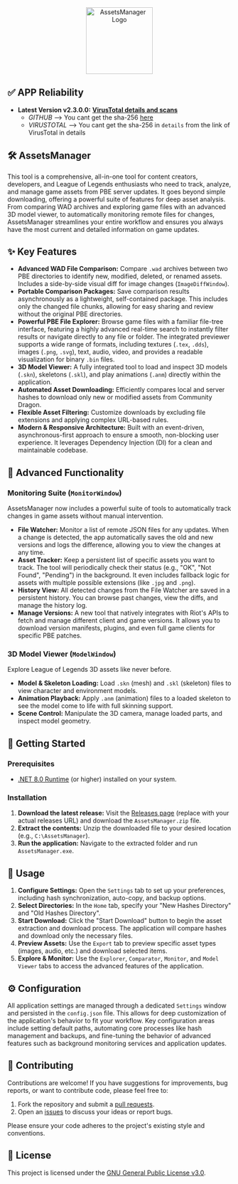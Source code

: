 <div align="center">
  <img src="https://github.com/Neinndall/AssetsManager/blob/main/AssetsManager/Resources/img/full_logo.ico" alt="AssetsManager Logo" width="150">
</div>

## ✅ APP Reliability

*   **Latest Version v2.3.0.0:** **[VirusTotal details and scans](https://www.virustotal.com/gui/file/26c66289016a37ae3500d06e71aee48531927c4f9c02e42c7b13c78ccdeec27d/details)** 
     *   *GITHUB* --> You cant get the sha-256 [here](https://github.com/Neinndall/AssetsManager/releases)
     *   *VIRUSTOTAL* --> You cant get the sha-256 in `details` from the link of VirusTotal in details

## 🛠️ AssetsManager

This tool is a comprehensive, all-in-one tool for content creators, developers, and League of Legends enthusiasts who need to track, analyze, and manage game assets from PBE server updates. It goes beyond simple downloading, offering a powerful suite of features for deep asset analysis. From comparing WAD archives and exploring game files with an advanced 3D model viewer, to automatically monitoring remote files for changes, AssetsManager streamlines your entire workflow and ensures you always have the most current and detailed information on game updates.

## ✨ Key Features

*   **Advanced WAD File Comparison:** Compare `.wad` archives between two PBE directories to identify new, modified, deleted, or renamed assets. Includes a side-by-side visual diff for image changes (`ImageDiffWindow`).
*   **Portable Comparison Packages:** Save comparison results asynchronously as a lightweight, self-contained package. This includes only the changed file chunks, allowing for easy sharing and review without the original PBE directories.
*   **Powerful PBE File Explorer:** Browse game files with a familiar file-tree interface, featuring a highly advanced real-time search to instantly filter results or navigate directly to any file or folder. The integrated previewer supports a wide range of formats, including textures (`.tex`, `.dds`), images (`.png`, `.svg`), text, audio, video, and provides a readable visualization for binary `.bin` files.
*   **3D Model Viewer:** A fully integrated tool to load and inspect 3D models (`.skn`), skeletons (`.skl`), and play animations (`.anm`) directly within the application.
*   **Automated Asset Downloading:** Efficiently compares local and server hashes to download only new or modified assets from Community Dragon.
*   **Flexible Asset Filtering:** Customize downloads by excluding file extensions and applying complex URL-based rules.
*   **Modern & Responsive Architecture:** Built with an event-driven, asynchronous-first approach to ensure a smooth, non-blocking user experience. It leverages Dependency Injection (DI) for a clean and maintainable codebase.

## 🦾 Advanced Functionality

### Monitoring Suite (`MonitorWindow`)

AssetsManager now includes a powerful suite of tools to automatically track changes in game assets without manual intervention.

*   **File Watcher:** Monitor a list of remote JSON files for any updates. When a change is detected, the app automatically saves the old and new versions and logs the difference, allowing you to view the changes at any time.
*   **Asset Tracker:** Keep a persistent list of specific assets you want to track. The tool will periodically check their status (e.g., "OK", "Not Found", "Pending") in the background. It even includes fallback logic for assets with multiple possible extensions (like `.jpg` and `.png`).
*   **History View:** All detected changes from the File Watcher are saved in a persistent history. You can browse past changes, view the diffs, and manage the history log.
*   **Manage Versions:** A new tool that natively integrates with Riot's APIs to fetch and manage different client and game versions. It allows you to download version manifests, plugins, and even full game clients for specific PBE patches.

### 3D Model Viewer (`ModelWindow`)

Explore League of Legends 3D assets like never before.

*   **Model & Skeleton Loading:** Load `.skn` (mesh) and `.skl` (skeleton) files to view character and environment models.
*   **Animation Playback:** Apply `.anm` (animation) files to a loaded skeleton to see the model come to life with full skinning support.
*   **Scene Control:** Manipulate the 3D camera, manage loaded parts, and inspect model geometry.

## 🚀 Getting Started

### Prerequisites

*   [.NET 8.0 Runtime](https://dotnet.microsoft.com/en-us/download/dotnet/thank-you/runtime-desktop-8.0.8-windows-x64-installer) (or higher) installed on your system.

### Installation

1.  **Download the latest release:** Visit the [Releases page](https://github.com/Neinndall/AssetsManager/releases) (replace with your actual releases URL) and download the `AssetsManager.zip` file.
2.  **Extract the contents:** Unzip the downloaded file to your desired location (e.g., `C:\AssetsManager`).
3.  **Run the application:** Navigate to the extracted folder and run `AssetsManager.exe`.

## 📖 Usage

1.  **Configure Settings:** Open the `Settings` tab to set up your preferences, including hash synchronization, auto-copy, and backup options.
2.  **Select Directories:** In the `Home` tab, specify your "New Hashes Directory" and "Old Hashes Directory".
3.  **Start Download:** Click the "Start Download" button to begin the asset extraction and download process. The application will compare hashes and download only the necessary files.
4.  **Preview Assets:** Use the `Export` tab to preview specific asset types (images, audio, etc.) and download selected items.
5.  **Explore & Monitor:** Use the `Explorer`, `Comparator`, `Monitor`, and `Model Viewer` tabs to access the advanced features of the application.

## ⚙️ Configuration

All application settings are managed through a dedicated `Settings` window and persisted in the `config.json` file. This allows for deep customization of the application's behavior to fit your workflow. Key configuration areas include setting default paths, automating core processes like hash management and backups, and fine-tuning the behavior of advanced features such as background monitoring services and application updates.

## 🤝 Contributing

Contributions are welcome! If you have suggestions for improvements, bug reports, or want to contribute code, please feel free to:

1.  Fork the repository and submit a [pull requests](https://github.com/Neinndall/AssetsManager/pulls). 
2.  Open an [issues](https://github.com/Neinndall/AssetsManager/issues) to discuss your ideas or report bugs.

Please ensure your code adheres to the project's existing style and conventions.

## 📄 License

This project is licensed under the [GNU General Public License v3.0](LICENSE).
